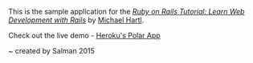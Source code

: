 This is the sample application for the
[*Ruby on Rails Tutorial: 
Learn Web Development with Rails*](http://www.railtutorial.org/)
by [Michael Hartl](http://www.michaelhartl.com/).

Check out the live demo -  [Heroku's Polar App](https://polar-escarpment-5323.herokuapp.com/)

~ created by Salman 2015